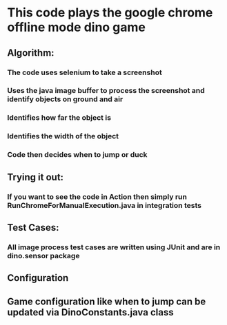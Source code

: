 # This code plays the google chrome offline mode dino game

## Algorithm:
### The code uses selenium to take a screenshot
### Uses the java image buffer to process the screenshot and identify objects on ground and air
### Identifies how far the object is
### Identifies the width of the object
### Code then decides when to jump or duck

## Trying it out:
### If you want to see the code in Action then simply run RunChromeForManualExecution.java in integration tests

## Test Cases:
### All image process test cases are written using JUnit and are in dino.sensor package

## Configuration
## Game configuration like when to jump can be updated via DinoConstants.java class